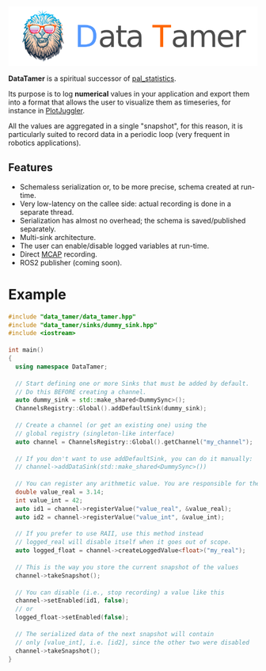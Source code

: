 ![Data Tamer](data_tamer_logo.png)

**DataTamer** is a spiritual successor of [pal_statistics](https://github.com/pal-robotics/pal_statistics).

Its purpose is to log **numerical** values in your application and export them into a
format that allows the user to visualize them as timeseries, 
for instance in [PlotJuggler](https://github.com/facontidavide/PlotJuggler).

All the values are aggregated in a single "snapshot", for this reason, it is particularly 
suited to record data in a periodic loop (very frequent in robotics applications).

## Features

- Schemaless serialization or, to be more precise, schema created at run-time.
- Very low-latency on the callee side: actual recording is done in a separate thread.
- Serialization has almost no overhead; the schema is saved/published separately.
- Multi-sink architecture.
- The user can enable/disable logged variables at run-time.
- Direct [MCAP](https://mcap.dev/) recording.
- ROS2 publisher (coming soon). 


# Example


```cpp
#include "data_tamer/data_tamer.hpp"
#include "data_tamer/sinks/dummy_sink.hpp"
#include <iostream>

int main()
{
  using namespace DataTamer;

  // Start defining one or more Sinks that must be added by default.
  // Do this BEFORE creating a channel.
  auto dummy_sink = std::make_shared<DummySync>();
  ChannelsRegistry::Global().addDefaultSink(dummy_sink);

  // Create a channel (or get an existing one) using the 
  // global registry (singleton-like interface)
  auto channel = ChannelsRegistry::Global().getChannel("my_channel");

  // If you don't want to use addDefaultSink, you can do it manually:
  // channel->addDataSink(std::make_shared<DummySync>())

  // You can register any arithmetic value. You are responsible for their lifetime
  double value_real = 3.14;
  int value_int = 42;
  auto id1 = channel->registerValue("value_real", &value_real);
  auto id2 = channel->registerValue("value_int", &value_int);

  // If you prefer to use RAII, use this method instead
  // logged_real will disable itself when it goes out of scope.
  auto logged_float = channel->createLoggedValue<float>("my_real");

  // This is the way you store the current snapshot of the values
  channel->takeSnapshot();

  // You can disable (i.e., stop recording) a value like this
  channel->setEnabled(id1, false);
  // or
  logged_float->setEnabled(false);

  // The serialized data of the next snapshot will contain
  // only [value_int], i.e. [id2], since the other two were disabled
  channel->takeSnapshot();
}
```
